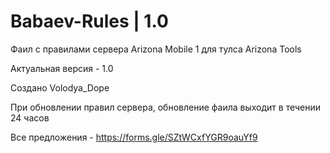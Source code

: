 # Babaev-Rules | 1.0
Фаил с правилами сервера Arizona Mobile 1 для тулса Arizona Tools

Актуальная версия - 1.0

Создано Volodya_Dope

При обновлении правил сервера, обновление фаила выходит в течении 24 часов

Все предложения - https://forms.gle/SZtWCxfYGR9oauYf9
